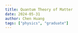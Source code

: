 ```yaml
---
title: Quantum Theory of Matter
date: 2024-05-31
author: Chen Huang
tags: ["physics", "graduate"]
---
```

